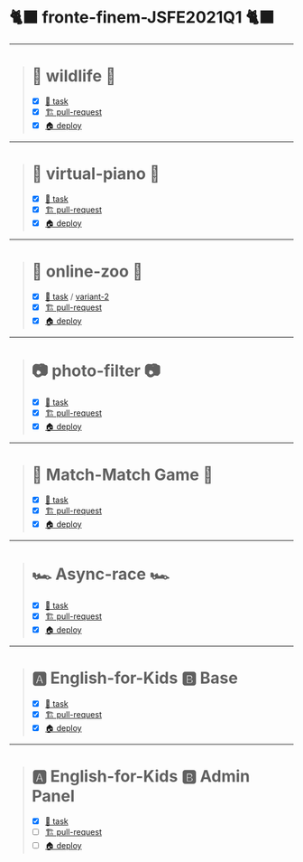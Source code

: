 # 🐈‍⬛ fronte-finem-JSFE2021Q1 🐈‍⬛
---
> # 🦊 wildlife 🦊
>  - [x] [📃 task](https://rolling-scopes-school.github.io/stage0/#/stage0/tasks/wildlife)
>  - [x] [🏗️ pull-request](https://github.com/rolling-scopes-school/fronte-finem-JSFE2021Q1/pull/3)
>  - [x] [🏠 deploy](https://rolling-scopes-school.github.io/fronte-finem-JSFE2021Q1/wildlife/)
---
> # 🎹 virtual-piano 🎹
> - [x] [📃 task](https://rolling-scopes-school.github.io/stage0/#/stage1/tasks/virtual-piano)
> - [x] [🏗️ pull-request](https://github.com/rolling-scopes-school/fronte-finem-JSFE2021Q1/pull/10)
> - [x] [🏠 deploy](https://rolling-scopes-school.github.io/fronte-finem-JSFE2021Q1/virtual-piano/)
---
> # 🦍 online-zoo 🦍
> - [x] [📃 task](https://rolling-scopes-school.github.io/stage0/#/stage1/tasks/online-zoo/online-zoo) / [variant-2](https://rolling-scopes-school.github.io/stage0/#/stage1/tasks/online-zoo/variant-2)
> - [x] [🏗️ pull-request](https://github.com/rolling-scopes-school/fronte-finem-JSFE2021Q1/pull/19)
> - [x] [🏠 deploy](https://rolling-scopes-school.github.io/fronte-finem-JSFE2021Q1/online-zoo/)
---
> # 📷 photo-filter 📷
> - [x] [📃 task](https://rolling-scopes-school.github.io/stage0/#/stage1/tasks/js-projects/photo-filter)
> - [x] [🏗️ pull-request](https://github.com/rolling-scopes-school/fronte-finem-JSFE2021Q1/pull/16)
> - [x] [🏠 deploy](https://rolling-scopes-school.github.io/fronte-finem-JSFE2021Q1/photo-filter/)
---
> # 🎴 Match-Match Game 🎴
> - [x] [📃 task](https://github.com/rolling-scopes-school/tasks/blob/master/tasks/match-match-game.md)
> - [x] [🏗️ pull-request](https://github.com/rolling-scopes-school/fronte-finem-JSFE2021Q1/pull/20)
> - [x] [🏠 deploy](https://rolling-scopes-school.github.io/fronte-finem-JSFE2021Q1/match-match-game/)
---
> # 🏎️ Async-race 🏎️
> - [x] [📃 task](https://github.com/rolling-scopes-school/tasks/blob/master/tasks/async-race.md)
> - [x] [🏗️ pull-request](https://github.com/rolling-scopes-school/fronte-finem-JSFE2021Q1/pull/21)
> - [x] [🏠 deploy](https://rolling-scopes-school.github.io/fronte-finem-JSFE2021Q1/async-race/)
---
> # 🅰️ English-for-Kids 🅱️ Base
> - [x] [📃 task](https://github.com/rolling-scopes-school/tasks/blob/master/tasks/rslang/english-for-kids.md)
> - [x] [🏗️ pull-request](https://github.com/rolling-scopes-school/fronte-finem-JSFE2021Q1/pull/22)
> - [x] [🏠 deploy](https://rolling-scopes-school.github.io/fronte-finem-JSFE2021Q1/english-for-kids/)
---
> # 🅰️ English-for-Kids 🅱️ Admin Panel
> - [x] [📃 task](https://github.com/rolling-scopes-school/tasks/blob/master/tasks/rslang/english-for-kids-admin-panel.md)
> - [ ] [🏗️ pull-request](https://github.com/rolling-scopes-school/fronte-finem-JSFE2021Q1/pull/23)
> - [ ] [🏠 deploy]()

